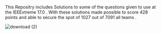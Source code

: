 This Repositry includes Solutions to some of the questions given to use at the IEEExtreme 17.0 . With these solutions made possible to score 428 points and able to secure the spot of 1027 out of 7091 all teams . 

![download (2)](https://github.com/dilumin/IEEExtreme-17-solutions/assets/77558016/ae9b13d7-7490-4e4a-9f8c-6632d68d8240)
